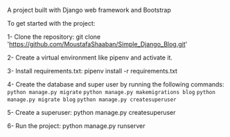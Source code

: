 A project built with Django web framework and Bootstrap

To get started with the project:

1- Clone the repository: git clone 'https://github.com/MoustafaShaaban/Simple_Django_Blog.git'

2- Create a virtual environment like pipenv and activate it.

3- Install requirements.txt: pipenv install -r requirements.txt

4- Create the database and super user by running the following commands:
`python manage.py migrate`
`python manage.py makemigrations blog`
`python manage.py migrate blog`
`python manage.py createsuperuser`

5- Create a superuser: python manage.py createsuperuser

6- Run the project: python manage.py runserver
